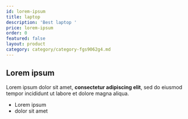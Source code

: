 ```yaml
---
id: lorem-ipsum
title: laptop
description: 'Best laptop '
price: lorem-ipsum
order: 0
featured: false
layout: product
category: category/category-fgs9062g4.md
---
```

## Lorem ipsum

Lorem ipsum dolor sit amet, **consectetur adipiscing elit**, sed do eiusmod tempor incididunt ut labore et dolore magna aliqua.

- Lorem ipsum
- dolor sit amet